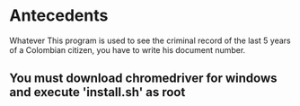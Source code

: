 # Antecedents
Whatever
This program is used to see the criminal record of the last 5 years of a Colombian citizen, you have to write his document number.

## You must download chromedriver for windows and execute 'install.sh' as root
